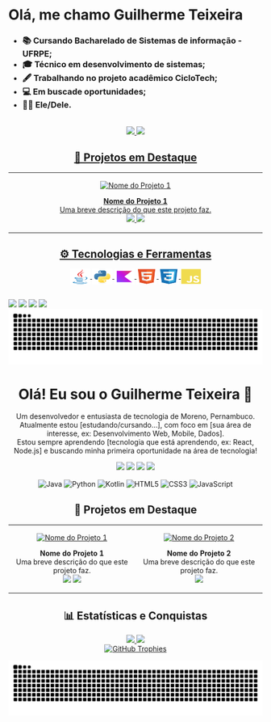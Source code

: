 # Olá, me chamo Guilherme Teixeira 

<h3>

- 📚 Cursando Bacharelado de Sistemas de informação - UFRPE;
- 🎓 Técnico em desenvolvimento de sistemas;
- 🖋️ Trabalhando no projeto acadêmico CicloTech;
- 💻 Em buscade oportunidades;
- 👨🏽 Ele/Dele.
</h3>

<br>

<div align="center">
  <a href="https://github.com/guilhermettxr">
  <img height="160em" src="https://github-readme-stats.vercel.app/api?username=teixeiraguilherme&show_icons=true&theme=dark&include_all_commits=true&count_private=true&title_color=00001"/>
  <img height="160em" src="https://github-readme-stats.vercel.app/api/top-langs/?username=teixeiraguilherme&layout=compact&langs_count=8&theme=dark&title_color=00001"/>
</div>

<h2 align="center">🚀 Projetos em Destaque</h2>
<table align="center">
  <tr style="border: none;">
    <td width="50%" align="center">
      <p align="center">
        <a href="LINK_DO_SEU_PROJETO_1_AQUI">
          <img src="IMAGEM_DO_SEU_PROJETO_1_AQUI" width="250" alt="Nome do Projeto 1"/>
        </a>
      </p>
      <p align="center">
        <strong>Nome do Projeto 1</strong><br>
        Uma breve descrição do que este projeto faz.
        <br>
        <img src="https://img.shields.io/badge/HTML5-E34F26?style=for-the-badge&logo=html5&logoColor=white">
        <img src="https://img.shields.io/badge/CSS3-1572B6?style=for-the-badge&logo=css3&logoColor=white">
      </p>
    </td>
  </tr>
</table>

##

<div align="center">

## ⚙️ Tecnologias e Ferramentas
  <div style="display: inline_block">
    <img align="center" alt="Gui-Java" height="30" width="40" src="https://raw.githubusercontent.com/devicons/devicon/master/icons/java/java-original.svg">
    <img align="center" alt="Gui-Python" height="30" width="40" src="https://raw.githubusercontent.com/devicons/devicon/master/icons/python/python-original.svg">
    <img align="center" alt="Gui-Kotlin" height="30" width="40" src="https://raw.githubusercontent.com/devicons/devicon/master/icons/kotlin/kotlin-original.svg"> 
    <img align="center" alt="Gui-HTML" height="30" width="40" src="https://raw.githubusercontent.com/devicons/devicon/master/icons/html5/html5-original.svg">
    <img align="center" alt="Gui-CSS" height="30" width="40" src="https://raw.githubusercontent.com/devicons/devicon/master/icons/css3/css3-original.svg">
    <img align="center" alt="Gui-Js" height="30" width="40" src="https://raw.githubusercontent.com/devicons/devicon/master/icons/javascript/javascript-plain.svg">
  </div> 
</div> 

##
<div> 
  <a href="https://instagram.com/guilhermettxr" target="_blank"><img src="https://img.shields.io/badge/-Instagram-%23E4405F?style=for-the-badge&logo=instagram&logoColor=white" target="_blank"></a>
 <a href="https://discord.gg/guilhermettxr" target="_blank"><img src="https://img.shields.io/badge/Discord-7289DA?style=for-the-badge&logo=discord&logoColor=white" target="_blank"></a> 
  <a href = "mailto:guilhermeabraaotb@outlook.com"><img src="https://img.shields.io/badge/-outlook-%23333?style=for-the-badge&logo=gmail&logoColor=white" target="_blank"></a>
  <a href="https://www.linkedin.com/in/guilherme-bezerra-248325324/" target="_blank"><img src="https://img.shields.io/badge/-LinkedIn-%230077B5?style=for-the-badge&logo=linkedin&logoColor=white" target="_blank"></a> 



<div align="center">
  <img src="https://raw.githubusercontent.com/teixeiraguilherme/teixeiraguilherme/output/snake.svg" alt="Snake animation" />
</div>




<div id="user-content-toc">
  <h1 align="center">Olá! Eu sou o Guilherme Teixeira 👋</h1>
  <p align="center">
    Um desenvolvedor e entusiasta de tecnologia de Moreno, Pernambuco. <br/>
    Atualmente estou [estudando/cursando...], com foco em [sua área de interesse, ex: Desenvolvimento Web, Mobile, Dados].<br/>
    Estou sempre aprendendo [tecnologia que está aprendendo, ex: React, Node.js] e buscando minha primeira oportunidade na área de tecnologia!
  </p>
</div>

<p align="center">
  <a href="#" target="_blank"><img src="https://img.shields.io/badge/Instagram-E4405F?style=for-the-badge&logo=instagram&logoColor=white" target="_blank"></a>
  <a href="#" target="_blank"><img src="https://img.shields.io/badge/Discord-7289DA?style=for-the-badge&logo=discord&logoColor=white" target="_blank"></a> 
  <a href="mailto:#" target="_blank"><img src="https://img.shields.io/badge/Microsoft_Outlook-0078D4?style=for-the-badge&logo=microsoft-outlook&logoColor=white" target="_blank"></a>
  <a href="#" target="_blank"><img src="https://img.shields.io/badge/LinkedIn-0077B5?style=for-the-badge&logo=linkedin&logoColor=white" target="_blank"></a>
</p>




<p align="center">
  <img align="center" alt="Java" height="40" width="50" src="https://cdn.jsdelivr.net/gh/devicons/devicon/icons/java/java-original.svg">
  <img align="center" alt="Python" height="40" width="50" src="https://cdn.jsdelivr.net/gh/devicons/devicon/icons/python/python-original.svg">
  <img align="center" alt="Kotlin" height="40" width="50" src="https://cdn.jsdelivr.net/gh/devicons/devicon/icons/kotlin/kotlin-original.svg">
  <img align="center" alt="HTML5" height="40" width="50" src="https://cdn.jsdelivr.net/gh/devicons/devicon/icons/html5/html5-original.svg">
  <img align="center" alt="CSS3" height="40" width="50" src="https://cdn.jsdelivr.net/gh/devicons/devicon/icons/css3/css3-original.svg">
  <img align="center" alt="JavaScript" height="40" width="50" src="https://cdn.jsdelivr.net/gh/devicons/devicon/icons/javascript/javascript-plain.svg">
</p>

<h2 align="center">🚀 Projetos em Destaque</h2>
<table align="center">
  <tr border: none;>
    <td width="50%" align="center">
      <p align="center">
        <a href="LINK_DO_SEU_PROJETO_1_AQUI">
          <img src="IMAGEM_DO_SEU_PROJETO_1_AQUI" width="250" alt="Nome do Projeto 1"/>
        </a>
      </p>
      <p align="center">
        <strong>Nome do Projeto 1</strong><br>
        Uma breve descrição do que este projeto faz.
        <br>
        <img src="https://img.shields.io/badge/HTML5-E34F26?style=for-the-badge&logo=html5&logoColor=white">
        <img src="https://img.shields.io/badge/CSS3-1572B6?style=for-the-badge&logo=css3&logoColor=white">
      </p>
    </td>
    <td width="50%" align="center">
       <p align="center">
        <a href="LINK_DO_SEU_PROJETO_2_AQUI">
          <img src="IMAGEM_DO_SEU_PROJETO_2_AQUI" width="250" alt="Nome do Projeto 2"/>
        </a>
      </p>
      <p align="center">
        <strong>Nome do Projeto 2</strong><br>
        Uma breve descrição do que este projeto faz.
        <br>
        <img src="https://img.shields.io/badge/Python-3776AB?style=for-the-badge&logo=python&logoColor=white">
      </p>
    </td>
  </tr>
</table>

<h2 align="center">📊 Estatísticas e Conquistas</h2>
<p align="center">
  <a href="https://github.com/teixeiraguilherme">
    <img height="180em" src="https://github-readme-stats.vercel.app/api?username=teixeiraguilherme&show_icons=true&theme=dark&include_all_commits=true&count_private=true&title_color=FFFFFF&icon_color=FFFFFF"/>
    <img height="180em" src="https://github-readme-stats.vercel.app/api/top-langs/?username=teixeiraguilherme&layout=compact&langs_count=8&theme=dark&title_color=FFFFFF"/>
  </a>
  <br>
  <a href="https://github.com/ryo-ma/github-profile-trophy">
    <img src="https://github-profile-trophy.vercel.app/?username=teixeiraguilherme&theme=dracula&rank=S,AAA,AA,A,B" alt="GitHub Trophies"/>
  </a>
</p>

<p align="center">
  <img src="https://raw.githubusercontent.com/teixeiraguilherme/teixeiraguilherme/output/snake.svg" alt="Snake animation" />
</p>
